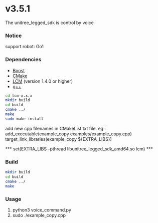 # v3.5.1
The unitree_legged_sdk is control by voice

### Notice
support robot: Go1

### Dependencies
* [Boost](https://github.com/Raviteja-T/Unitree-Go1-Voice-Control/blob/main/Dependencies/install%20Boost.pdf)
* [CMake](https://github.com/Raviteja-T/Unitree-Go1-Voice-Control/blob/main/Dependencies/CMake%20install.pdf)
* [LCM](https://lcm-proj.github.io) (version 1.4.0 or higher)
* [g++](https://github.com/Raviteja-T/Unitree-Go1-Voice-Control/blob/main/Dependencies/G%2B%2B%20install.pdf)

```bash
cd lcm-x.x.x
mkdir build
cd build
cmake ../
make
sudo make install
```
add new cpp filenames in CMakeList.txt file.
eg : add_executable(example_copy examples/example_copy.cpp)
     target_link_libraries(example_copy ${EXTRA_LIBS})
     
*** set(EXTRA_LIBS -pthread libunitree_legged_sdk_amd64.so lcm) ***


### Build
```bash
mkdir build
cd build
cmake ../
make
```

### Usage
1. python3 voice_command.py
2. sudo ./example_copy.cpp
